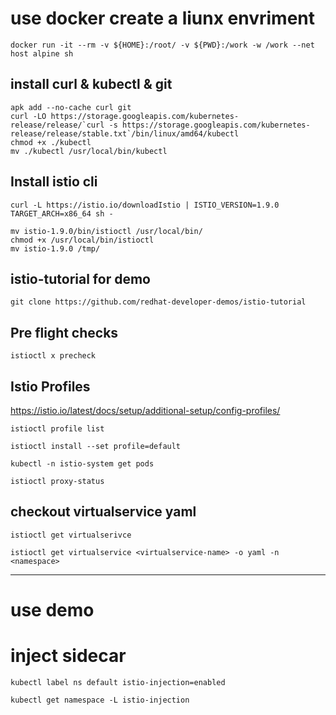 # use docker create a liunx envriment
```
docker run -it --rm -v ${HOME}:/root/ -v ${PWD}:/work -w /work --net host alpine sh
```

## install curl & kubectl & git
```
apk add --no-cache curl git 
curl -LO https://storage.googleapis.com/kubernetes-release/release/`curl -s https://storage.googleapis.com/kubernetes-release/release/stable.txt`/bin/linux/amd64/kubectl
chmod +x ./kubectl
mv ./kubectl /usr/local/bin/kubectl
```

## Install istio cli
```
curl -L https://istio.io/downloadIstio | ISTIO_VERSION=1.9.0 TARGET_ARCH=x86_64 sh -

mv istio-1.9.0/bin/istioctl /usr/local/bin/
chmod +x /usr/local/bin/istioctl
mv istio-1.9.0 /tmp/

```

## istio-tutorial for demo
```
git clone https://github.com/redhat-developer-demos/istio-tutorial
```

## Pre flight checks
```
istioctl x precheck
```

## Istio Profiles

https://istio.io/latest/docs/setup/additional-setup/config-profiles/

```
istioctl profile list

istioctl install --set profile=default

kubectl -n istio-system get pods

istioctl proxy-status

```

## checkout virtualservice yaml
```
istioctl get virtualserivce

istioctl get virtualservice <virtualservice-name> -o yaml -n <namespace>
```

--------------------------------------------------------------------------------------------------
# use demo

# inject sidecar
```
kubectl label ns default istio-injection=enabled

kubectl get namespace -L istio-injection

```


